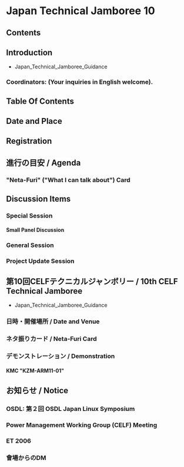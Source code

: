 # Japan Technical Jamboree 10
## Contents
## Introduction
* Japan_Technical_Jamboree_Guidance
### Coordinators: (Your inquiries in English welcome).
## Table Of Contents
## Date and Place
## Registration
## 進行の目安 / Agenda
### "Neta-Furi" ("What I can talk about") Card
## Discussion Items
### Special Session
#### Small Panel Discussion
### General Session
### Project Update Session
## 第10回CELFテクニカルジャンボリー / 10th CELF Technical Jamboree
* Japan_Technical_Jamboree_Guidance
### 日時・開催場所 / Date and Venue
### ネタ振りカード / Neta-Furi Card
### デモンストレーション / Demonstration
#### KMC "KZM-ARM11-01"
## お知らせ / Notice
### OSDL: 第２回 OSDL Japan Linux Symposium
### Power Management Working Group (CELF) Meeting
### ET 2006
### 會場からのDM
